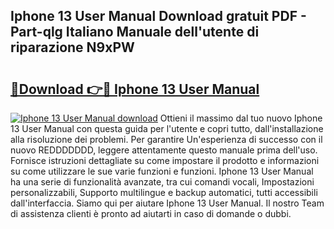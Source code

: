 ## Iphone 13 User Manual Download gratuit PDF - Part-qlg Italiano Manuale dell'utente di riparazione N9xPW

# <h2><a href="http://df95oj.blite.top/?on=Iphone+13+User+Manual">🔗Download 👉🔴 Iphone 13 User Manual</a></h2>

[![Iphone 13 User Manual download](https://i.imgur.com/lujVjoI.png)](http://df95oj.blite.top/?on=Iphone+13+User+Manual)
Ottieni il massimo dal tuo nuovo Iphone 13 User Manual con questa guida per l'utente e copri tutto, dall'installazione alla risoluzione dei problemi. Per garantire Un'esperienza di successo con il nuovo REDDDDDDD, leggere attentamente questo manuale prima dell'uso. Fornisce istruzioni dettagliate su come impostare il prodotto e informazioni su come utilizzare le sue varie funzioni e funzioni. Iphone 13 User Manual ha una serie di funzionalità avanzate, tra cui comandi vocali, Impostazioni personalizzabili, Supporto multilingue e backup automatici, tutti accessibili dall'interfaccia. Siamo qui per aiutare Iphone 13 User Manual. Il nostro Team di assistenza clienti è pronto ad aiutarti in caso di domande o dubbi.
